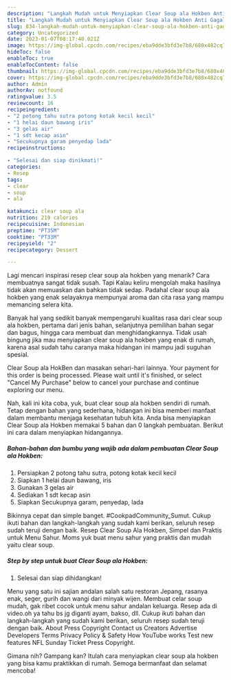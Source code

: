 ```yaml
---
description: "Langkah Mudah untuk Menyiapkan Clear Soup ala Hokben Anti Gagal"
title: "Langkah Mudah untuk Menyiapkan Clear Soup ala Hokben Anti Gagal"
slug: 834-langkah-mudah-untuk-menyiapkan-clear-soup-ala-hokben-anti-gagal
category: Uncategorized
date: 2023-01-07T08:17:40.021Z
image: https://img-global.cpcdn.com/recipes/eba9dde3bfd3e7b8/680x482cq70/clear-soup-ala-hokben-foto-resep-utama.jpg
hideToc: false
enableToc: true
enableTocContent: false
thumbnail: https://img-global.cpcdn.com/recipes/eba9dde3bfd3e7b8/680x482cq70/clear-soup-ala-hokben-foto-resep-utama.jpg
cover: https://img-global.cpcdn.com/recipes/eba9dde3bfd3e7b8/680x482cq70/clear-soup-ala-hokben-foto-resep-utama.jpg
author: Admin
authorAv: notfound
ratingvalue: 3.5
reviewcount: 16
recipeingredient:
- "2 potong tahu sutra potong kotak kecil kecil"
- "1 helai daun bawang iris"
- "3 gelas air"
- "1 sdt kecap asin"
- "Secukupnya garam penyedap lada"
recipeinstructions:

- "Selesai dan siap dinikmati!"
categories:
- Resep
tags:
- clear
- soup
- ala

katakunci: clear soup ala 
nutrition: 219 calories
recipecuisine: Indonesian
preptime: "PT35M"
cooktime: "PT33M"
recipeyield: "2"
recipecategory: Dessert

---
```



Lagi mencari inspirasi resep clear soup ala hokben yang menarik? Cara membuatnya sangat tidak susah. Tapi Kalau keliru mengolah maka hasilnya tidak akan memuaskan dan bahkan tidak sedap. Padahal clear soup ala hokben yang enak selayaknya mempunyai aroma dan cita rasa yang mampu memancing selera kita.


Banyak hal yang sedikit banyak mempengaruhi kualitas rasa dari clear soup ala hokben, pertama dari jenis bahan, selanjutnya pemilihan bahan segar dan bagus, hingga cara membuat dan menghidangkannya. Tidak usah bingung jika mau menyiapkan clear soup ala hokben yang enak di rumah, karena asal sudah tahu caranya maka hidangan ini mampu jadi suguhan spesial.

Clear Soup ala HokBen dan masakan sehari-hari lainnya. Your payment for this order is being processed. Please wait until it&#39;s finished, or select &#34;Cancel My Purchase&#34; below to cancel your purchase and continue exploring our menu.


Nah, kali ini kita coba, yuk, buat clear soup ala hokben sendiri di rumah. Tetap dengan bahan yang sederhana, hidangan ini bisa memberi manfaat dalam membantu menjaga kesehatan tubuh kita. Anda bisa menyiapkan Clear Soup ala Hokben memakai 5 bahan dan 0 langkah pembuatan. Berikut ini cara dalam menyiapkan hidangannya.

<!--inarticleads1-->

##### Bahan-bahan dan bumbu yang wajib ada dalam pembuatan Clear Soup ala Hokben:

1. Persiapkan 2 potong tahu sutra, potong kotak kecil kecil
1. Siapkan 1 helai daun bawang, iris
1. Gunakan 3 gelas air
1. Sediakan 1 sdt kecap asin
1. Siapkan Secukupnya garam, penyedap, lada


Bikinnya cepat dan simple banget. #CookpadCommunity_Sumut. Cukup ikuti bahan dan langkah-langkah yang sudah kami berikan, seluruh resep sudah teruji dengan baik. Resep Clear Soup Ala Hokben, Simpel dan Praktis untuk Menu Sahur. Moms yuk buat menu sahur yang praktis dan mudah yaitu clear soup. 

<!--inarticleads2-->

##### Step by step untuk buat Clear Soup ala Hokben:


1. Selesai dan siap dihidangkan!

Menu yang satu ini sajian andalan salah satu restoran Jepang, rasanya enak, seger, gurih dan wangi dari minyak wijen. Membuat celar soup mudah, gak ribet cocok untuk menu sahur andalan keluarga. Resep ada di video.oh ya tahu bs jg diganti ayam, bakso, dll. Cukup ikuti bahan dan langkah-langkah yang sudah kami berikan, seluruh resep sudah teruji dengan baik. About Press Copyright Contact us Creators Advertise Developers Terms Privacy Policy &amp; Safety How YouTube works Test new features NFL Sunday Ticket Press Copyright. 

Gimana nih? Gampang kan? Itulah cara menyiapkan clear soup ala hokben yang bisa kamu praktikkan di rumah. Semoga bermanfaat dan selamat mencoba!
